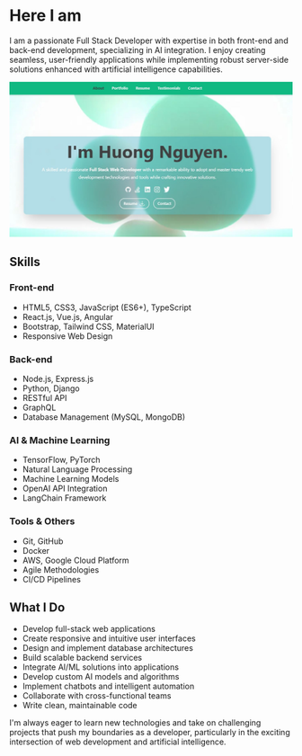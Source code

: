 # Here I am
I am a passionate Full Stack Developer with expertise in both front-end and back-end development, specializing in AI integration. I enjoy creating seamless, user-friendly applications while implementing robust server-side solutions enhanced with artificial intelligence capabilities.

![Huong](resume-screenshot.jpg)

## Skills

### Front-end
- HTML5, CSS3, JavaScript (ES6+), TypeScript
- React.js, Vue.js, Angular
- Bootstrap, Tailwind CSS, MaterialUI
- Responsive Web Design

### Back-end
- Node.js, Express.js
- Python, Django
- RESTful API
- GraphQL
- Database Management (MySQL, MongoDB)

### AI & Machine Learning
- TensorFlow, PyTorch
- Natural Language Processing
- Machine Learning Models
- OpenAI API Integration
- LangChain Framework

### Tools & Others
- Git, GitHub
- Docker
- AWS, Google Cloud Platform
- Agile Methodologies
- CI/CD Pipelines

## What I Do
- Develop full-stack web applications
- Create responsive and intuitive user interfaces
- Design and implement database architectures
- Build scalable backend services
- Integrate AI/ML solutions into applications
- Develop custom AI models and algorithms
- Implement chatbots and intelligent automation
- Collaborate with cross-functional teams
- Write clean, maintainable code

I'm always eager to learn new technologies and take on challenging projects that push my boundaries as a developer, particularly in the exciting intersection of web development and artificial intelligence.

